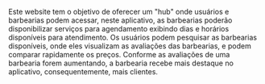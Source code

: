 Este website tem o objetivo de oferecer um "hub" onde usuários e barbearias podem acessar, neste aplicativo, as barbearias poderão disponibilizar serviços para agendamento exibindo dias e horários disponíveis para atendimento. Os usuários podem pesquisar as barbearias disponíveis, onde eles visualizam as avaliações das barbearias, e podem comparar rapidamente os preços. Conforme as avaliações de uma barbearia forem aumentando, a barbearia recebe mais destaque no aplicativo, consequentemente, mais clientes.

